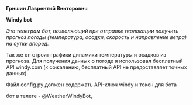 **Гришин Лаврентий Викторович**

**Windy bot**

*Это телеграм бот, позволяющий при отправке геолокации получить прогноз погоды (температура, осадки, скорость и направление ветра) на сутки вперед.*

Так же он строит графики динамики температуры и осадков из прогноза. Для получения данных о погоде я использовал бесплатный API windy.com (к сожалению, бесплатный API не предоставляет точных данных).

Файл config.py должен содержать API-ключ windy и токен для бота

бот в телеге - @WeatherWindyBot,

